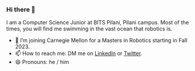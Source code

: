 ### Hi there 👋

I am a Computer Science Junior at BITS Pilani, Pilani campus. Most of the times, you will find me swimming in the vast ocean that robotics is.

- 🔭 I’m joining Carnegie Mellon for a Masters in Robotics starting in Fall 2023.
- 📫 How to reach me: DM me on [LinkedIn](https://www.linkedin.com/in/srujan-deolasee/) or [Twitter](https://twitter.com/sruj_d?s=09).
- 😄 Pronouns: he / him

<!-- [Srujan's GitHub stats](https://github-readme-stats.vercel.app/api?username=Srujan-D&show_icons=true&theme=dark) -->
